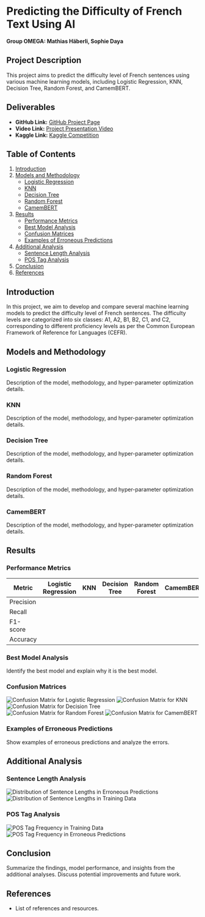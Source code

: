 # Predicting the Difficulty of French Text Using AI

**Group OMEGA: Mathias Häberli, Sophie Daya**

## Project Description
This project aims to predict the difficulty level of French sentences using various machine learning models, including Logistic Regression, KNN, Decision Tree, Random Forest, and CamemBERT.

## Deliverables
- **GitHub Link:** [GitHub Project Page](https://github.com/yourusername/project)
- **Video Link:** [Project Presentation Video](https://youtu.be/yourvideo)
- **Kaggle Link:** [Kaggle Competition](https://www.kaggle.com/competitions/predicting-the-difficulty-of-a-french-text-e4s/overview)

## Table of Contents
1. [Introduction](#introduction)
2. [Models and Methodology](#models-and-methodology)
   - [Logistic Regression](#logistic-regression)
   - [KNN](#knn)
   - [Decision Tree](#decision-tree)
   - [Random Forest](#random-forest)
   - [CamemBERT](#camembert)
3. [Results](#results)
   - [Performance Metrics](#performance-metrics)
   - [Best Model Analysis](#best-model-analysis)
   - [Confusion Matrices](#confusion-matrices)
   - [Examples of Erroneous Predictions](#examples-of-erroneous-predictions)
4. [Additional Analysis](#additional-analysis)
   - [Sentence Length Analysis](#sentence-length-analysis)
   - [POS Tag Analysis](#pos-tag-analysis)
5. [Conclusion](#conclusion)
6. [References](#references)

## Introduction
In this project, we aim to develop and compare several machine learning models to predict the difficulty level of French sentences. The difficulty levels are categorized into six classes: A1, A2, B1, B2, C1, and C2, corresponding to different proficiency levels as per the Common European Framework of Reference for Languages (CEFR).

## Models and Methodology
### Logistic Regression
Description of the model, methodology, and hyper-parameter optimization details.

### KNN
Description of the model, methodology, and hyper-parameter optimization details.

### Decision Tree
Description of the model, methodology, and hyper-parameter optimization details.

### Random Forest
Description of the model, methodology, and hyper-parameter optimization details.

### CamemBERT
Description of the model, methodology, and hyper-parameter optimization details.

## Results
### Performance Metrics
| Metric        | Logistic Regression | KNN  | Decision Tree | Random Forest | CamemBERT |
|---------------|---------------------|------|---------------|---------------|-----------|
| Precision     |                     |      |               |               |           |
| Recall        |                     |      |               |               |           |
| F1-score      |                     |      |               |               |           |
| Accuracy      |                     |      |               |               |           |

### Best Model Analysis
Identify the best model and explain why it is the best model.

### Confusion Matrices
![Confusion Matrix for Logistic Regression](images/logistic_regression_confusion_matrix.png)
![Confusion Matrix for KNN](images/knn_confusion_matrix.png)
![Confusion Matrix for Decision Tree](images/decision_tree_confusion_matrix.png)
![Confusion Matrix for Random Forest](images/random_forest_confusion_matrix.png)
![Confusion Matrix for CamemBERT](images/camembert_confusion_matrix.png)

### Examples of Erroneous Predictions
Show examples of erroneous predictions and analyze the errors.

## Additional Analysis
### Sentence Length Analysis
![Distribution of Sentence Lengths in Erroneous Predictions](images/erroneous_predictions_length_distribution.png)
![Distribution of Sentence Lengths in Training Data](images/training_data_length_distribution.png)

### POS Tag Analysis
![POS Tag Frequency in Training Data](images/training_data_pos_tag_frequency.png)
![POS Tag Frequency in Erroneous Predictions](images/erroneous_predictions_pos_tag_frequency.png)

## Conclusion
Summarize the findings, model performance, and insights from the additional analyses. Discuss potential improvements and future work.

## References
- List of references and resources.
